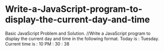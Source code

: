 # Write-a-JavaScript-program-to-display-the-current-day-and-time
Basic JavaScript Problem and Solution.
    //Write a JavaScript program to display the current day and time in the following format.
    Today is : Tuesday.
    Current time is : 10 PM : 30 : 38
